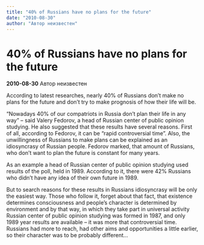 ```yaml
---
title: "40% of Russians have no plans for the future"
date: "2010-08-30"
author: "Автор неизвестен"
---
```


# 40% of Russians have no plans for the future

**2010-08-30** Автор неизвестен

According to latest researches, nearly 40% of Russians don’t make no plans for the future and don’t try to make prognosis of how their life will be.

“Nowadays 40% of our compatriots in Russia don’t plan their life in any way” – said Valery Fedorov, a head of Russian center of public opinion studying. He also suggested that these results have several reasons. First of all, according to Fedorov, it can be “rapid controversial time”. Also, the unwillingness of Russians to make plans can be explained as an idiosyncrasy of Russian people. Fedorov marked, that amount of Russians, who don’t want to plan the future is constant for many years.

As an example a head of Russian center of public opinion studying used results of the poll, held in 1989. According to it, there were 42% Russians who didn’t have any idea of their own future in 1989.

But to search reasons for these results in Russians idiosyncrasy will be only the easiest way. Those who follow it, forget about that fact, that existence determines consciousness and people’s character is determined by environment and by that way, in which they take part in universal activity Russian center of public opinion studying was formed in 1987, and only 1989 year results are available – it was more that controversial time. Russians had more to reach, had other aims and opportunities a little earlier, so their character was to be probably different…